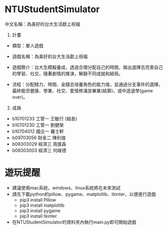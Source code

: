 # NTUStudentSimulator
中文名稱：為美好的台大生活獻上祝福

1. 計畫
- 類型：單人遊戲

- 遊戲名稱：為美好的台大生活獻上祝福

- 遊戲簡介：台大生模擬養成，透過合理分配自己的時間，做出選擇去完善自己的學習、社交，隨著劇情的推演，解鎖不同成就和結局。

- 流程：分配精力、時間、金錢去培養角色的能力值，並通過分支事件的選擇，最終能否健康、學業、社交、愛情修滿並畢業(結算)，或中途退學(game over)。
	

2. 成員
- b10701233 工管一 王敏行 (組長)
- b10701230 工管一 劉健榮
- b10704012 國企一 羅士軒
- b09703056 財金二 陳利煌
- b08303029 經濟三 周匯森
- b08303003 經濟三 何峻德


# 遊玩提醒
- 建議使用mac系統，windows、linux系統將在未來測試
- 請先下載python的pillow、pygame、matplotlib、tkinter，以便進行遊戲
	- pip3 install Pillow
	- pip3 install matplotlib
	- pip3 install pygame
	- pip3 install tkinter
- 在NTUStudentSimulator的資料夾內執行main.py即可開始遊戲